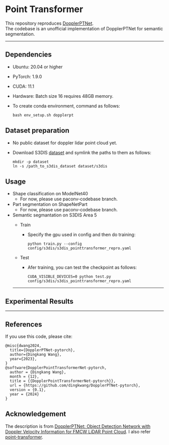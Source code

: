 # Point Transformer
This repository reproduces [DopplerPTNet](https://iopscience.iop.org/article/10.1088/1742-6596/2809/1/012006). \
The codebase is an unofficial implementation of DopplerPTNet for semantic segmentation.


---
## Dependencies
- Ubuntu: 20.04 or higher
- PyTorch: 1.9.0 
- CUDA: 11.1 
- Hardware: Batch size 16 requires 48GB memory. 
- To create conda environment, command as follows:

  ```
  bash env_setup.sh dopplerpt
  ```

## Dataset preparation
- No public dataset for doppler lidar point cloud yet. 
- Download S3DIS [dataset](https://drive.google.com/uc?export=download&id=1KUxWagmEWnvMhEb4FRwq2Mj0aa3U3xUf) and symlink the paths to them as follows:

     ```
     mkdir -p dataset
     ln -s /path_to_s3dis_dataset dataset/s3dis
     ```

## Usage
- Shape classification on ModelNet40
  - For now, please use paconv-codebase branch.
- Part segmentation on ShapeNetPart
  - For now, please use paconv-codebase branch.
- Semantic segmantation on S3DIS Area 5
  - Train

    - Specify the gpu used in config and then do training:

      ```
      python train.py --config config/s3dis/s3dis_pointtransformer_repro.yaml
      ```

  - Test

    - Afer training, you can test the checkpoint as follows:

      ```
      CUDA_VISIBLE_DEVICES=0 python test.py config/s3dis/s3dis_pointtransformer_repro.yaml
      ```
  ---
## Experimental Results
---
## References

If you use this code, please cite:
```
@misc{dwang2024,
  title={DopplerPTNet-pytorch}, 
  author={Dingkang Wang},
  year={2023},
}
@software{DopplerPointTransformerNet-pytorch,
  author = {Dingkang Wang},
  month = {12},
  title = {{DopplerPointTransformerNet-pytorch}},
  url = {https://github.com/dingkwang/DopplerPTNet-pytorch},
  version = {0.1},
  year = {2024}
}
```

## Acknowledgement
The description is from [DopplerPTNet: Object Detection Network with Doppler Velocity Information for FMCW LiDAR Point Cloud](https://iopscience.iop.org/article/10.1088/1742-6596/2809/1/012006).
I also refer [point-transformer](https://github.com/POSTECH-CVLab/point-transformer).
